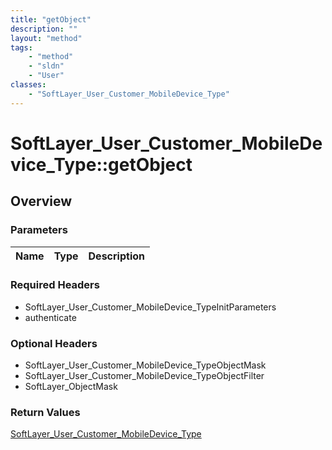 ```yaml
---
title: "getObject"
description: ""
layout: "method"
tags:
    - "method"
    - "sldn"
    - "User"
classes:
    - "SoftLayer_User_Customer_MobileDevice_Type"
---
```

# SoftLayer_User_Customer_MobileDevice_Type::getObject
## Overview 


### Parameters 
|Name | Type | Description |
| --- | --- | --- |


### Required Headers
* SoftLayer_User_Customer_MobileDevice_TypeInitParameters
* authenticate

### Optional Headers
* SoftLayer_User_Customer_MobileDevice_TypeObjectMask
* SoftLayer_User_Customer_MobileDevice_TypeObjectFilter
* SoftLayer_ObjectMask

### Return Values
<a href='/reference/datatypes/SoftLayer_User_Customer_MobileDevice_Type'>SoftLayer_User_Customer_MobileDevice_Type </a>
